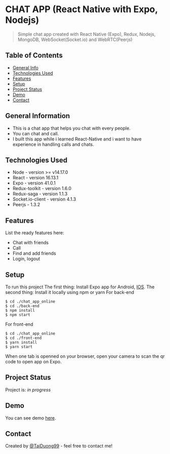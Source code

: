 # CHAT APP (React Native with Expo, Nodejs)
> Simple chat app created with React Native (Expo), Redux, Nodejs, MongoDB, WebSocket(Socket.io) and WebRTC(Peerjs)

## Table of Contents
* [General Info](#general-information)
* [Technologies Used](#technologies-used)
* [Features](#features)
* [Setup](#setup)
* [Project Status](#project-status)
* [Demo](#demo)
* [Contact](#contact)

## General Information
- This is a chat app that helps you chat with every people.
- You can chat and call.
- I built this app while i learned React-Native and i want to have experience in handling calls and chats.

## Technologies Used
- Node - version >= v14.17.0
- React - version 16.13.1
- Expo - version 41.0.1
- Redux-toolkit - version 1.6.0
- Redux-saga - version 1.1.3
- Socket.io-client - version 4.1.3
- Peerjs - 1.3.2

## Features
List the ready features here:
- Chat with friends
- Call
- Find and add friends
- Login, logout

## Setup
To run this project
The first thing: Install Expo app for Android, [IOS](https://apps.apple.com/us/app/expo-go/id982107779).
The second thing: Install it locally using npm or yarn
For back-end
```
$ cd ./chat_app_online
$ cd ./back-end
$ npm install
$ npm start
```

For front-end
```
$ cd ./chat_app_online
$ cd ./front-end
$ yarn install
$ yarn start
```
When one tab is openned on your browser, open your camera to scan the qr code to open app on Expo.

## Project Status
Project is: _in progress_

## Demo
You can see demo [here](https://drive.google.com/file/d/10H3TI30h7wZy61LxX1gRNpF5Lcn5QHLJ/view?usp=sharing).

## Contact
Created by [@TaiDuong99](https://www.facebook.com/tai.duong.313/) - feel free to contact me!



